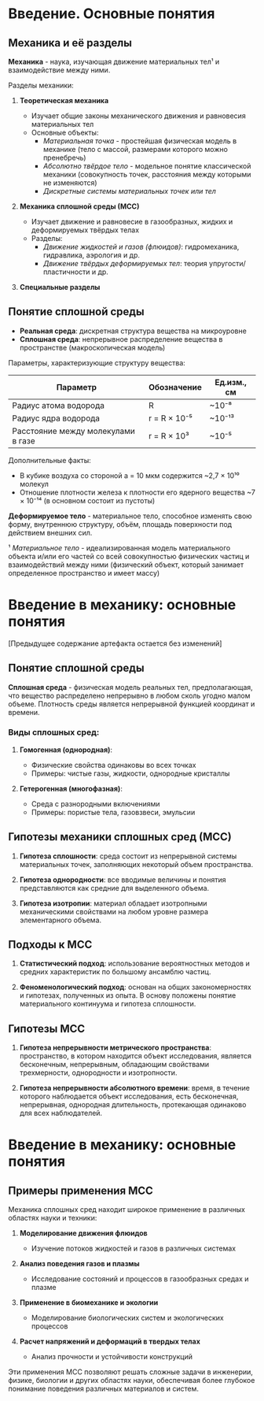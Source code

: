 # Введение. Основные понятия

## Механика и её разделы

**Механика** - наука, изучающая движение материальных тел¹ и взаимодействие между ними.

Разделы механики:

1. **Теоретическая механика**
   - Изучает общие законы механического движения и равновесия материальных тел
   - Основные объекты:
     - *Материальная точка* - простейшая физическая модель в механике (тело с массой, размерами которого можно пренебречь)
     - *Абсолютно твёрдое тело* - модельное понятие классической механики (совокупность точек, расстояния между которыми не изменяются)
     - *Дискретные системы материальных точек или тел*

2. **Механика сплошной среды (МСС)**
   - Изучает движение и равновесие в газообразных, жидких и деформируемых твёрдых телах
   - Разделы:
     - *Движение жидкостей и газов (флюидов)*: гидромеханика, гидравлика, аэрология и др.
     - *Движение твёрдых деформируемых тел*: теория упругости/пластичности и др.

3. **Специальные разделы**

## Понятие сплошной среды

- **Реальная среда**: дискретная структура вещества на микроуровне
- **Сплошная среда**: непрерывное распределение вещества в пространстве (макроскопическая модель)

Параметры, характеризующие структуру вещества:

| Параметр | Обозначение | Ед.изм., см |
|----------|-------------|-------------|
| Радиус атома водорода | R | ~10⁻⁸ |
| Радиус ядра водорода | r = R × 10⁻⁵ | ~10⁻¹³ |
| Расстояние между молекулами в газе | r = R × 10³ | ~10⁻⁵ |

Дополнительные факты:
- В кубике воздуха со стороной a = 10 мкм содержится ~2,7 × 10¹⁰ молекул
- Отношение плотности железа к плотности его ядерного вещества ~7 × 10⁻¹⁴ (в основном состоит из пустоты)

**Деформируемое тело** - материальное тело, способное изменять свою форму, внутреннюю структуру, объём, площадь поверхности под действием внешних сил.

¹ *Материальное тело* - идеализированная модель материального объекта и/или его частей со всей совокупностью физических частиц и взаимодействий между ними (физический объект, который занимает определенное пространство и имеет массу)

# Введение в механику: основные понятия

[Предыдущее содержание артефакта остается без изменений]

## Понятие сплошной среды

**Сплошная среда** - физическая модель реальных тел, предполагающая, что вещество распределено непрерывно в любом сколь угодно малом объеме. Плотность среды является непрерывной функцией координат и времени.

### Виды сплошных сред:

1. **Гомогенная (однородная)**: 
   - Физические свойства одинаковы во всех точках
   - Примеры: чистые газы, жидкости, однородные кристаллы

2. **Гетерогенная (многофазная)**:
   - Среда с разнородными включениями
   - Примеры: пористые тела, газовзвеси, эмульсии

## Гипотезы механики сплошных сред (МСС)

1. **Гипотеза сплошности**: среда состоит из непрерывной системы материальных точек, заполняющих некоторый объем пространства.

2. **Гипотеза однородности**: все вводимые величины и понятия представляются как средние для выделенного объема.

3. **Гипотеза изотропии**: материал обладает изотропными механическими свойствами на любом уровне размера элементарного объема.

## Подходы к МСС

1. **Статистический подход**: использование вероятностных методов и средних характеристик по большому ансамблю частиц.

2. **Феноменологический подход**: основан на общих закономерностях и гипотезах, полученных из опыта. В основу положены понятие материального континуума и гипотеза сплошности.

## Гипотезы МСС

1. **Гипотеза непрерывности метрического пространства**: пространство, в котором находится объект исследования, является бесконечным, непрерывным, обладающим свойствами трехмерности, однородности и изотропности.

2. **Гипотеза непрерывности абсолютного времени**: время, в течение которого наблюдается объект исследования, есть бесконечная, непрерывная, однородная длительность, протекающая одинаково для всех наблюдателей.

# Введение в механику: основные понятия

## Примеры применения МСС

Механика сплошных сред находит широкое применение в различных областях науки и техники:

1. **Моделирование движения флюидов**
   - Изучение потоков жидкостей и газов в различных системах

2. **Анализ поведения газов и плазмы**
   - Исследование состояний и процессов в газообразных средах и плазме

3. **Применение в биомеханике и экологии**
   - Моделирование биологических систем и экологических процессов

4. **Расчет напряжений и деформаций в твердых телах**
   - Анализ прочности и устойчивости конструкций

Эти применения МСС позволяют решать сложные задачи в инженерии, физике, биологии и других областях науки, обеспечивая более глубокое понимание поведения различных материалов и систем.